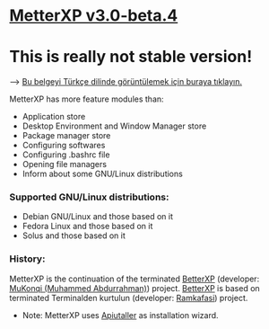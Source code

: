 # [MetterXP v3.0-beta.4](https://github.com/MuKonqi/metterxp/tree/beta)
# This is really not stable version!
--> [Bu belgeyi Türkçe dilinde görüntülemek için buraya tıklayın.](https://github.com/MuKonqi/metterxp/blob/main/BENİOKU.md)

MetterXP has more feature modules than:
* Application store
* Desktop Environment and Window Manager store
* Package manager store
* Configuring softwares
* Configuring .bashrc file
* Opening file managers
* Inform about some GNU/Linux distributions
### Supported GNU/Linux distributions:
* Debian GNU/Linux and those based on it
* Fedora Linux and those based on it
* Solus and those based on it
### History:
MetterXP is the continuation of the terminated [BetterXP](https://github.com/MuKonqi/metterxp/tree/betterxp) (developer: [MuKonqi (Muhammed Abdurrahman)](https://github.com/MuKonqi)) project. [BetterXP](https://github.com/MuKonqi/metterxp/tree/betterxp) is based on terminated Terminalden kurtulun (developer: [Ramkafasi](https://github.com/Ramkafasi)) project.

* Note: MetterXP uses [Apiutaller](https://github.com/MuKonqi/apiutaller) as installation wizard.